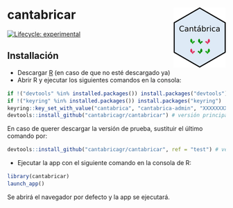 
<!-- README.md is generated from README.Rmd. Please edit that file -->

# cantabricar <img src='man/figures/logo.png' align="right" height="139" />

<!-- badges: start -->

[![Lifecycle:
experimental](https://img.shields.io/badge/lifecycle-experimental-orange.svg)](https://lifecycle.r-lib.org/articles/stages.html#experimental)
<!-- badges: end -->

## Installación

-   Descargar [R](https://ftp.cixug.es/CRAN/) (en caso de que no esté
    descargado ya)
-   Abrir R y ejecutar los siguientes comandos en la consola:

``` r
if !("devtools" %in% installed.packages()) install.packages("devtools")
if !("keyring" %in% installed.packages()) install.packages("keyring")
keyring::key_set_with_value("cantabrica", "cantabrica-admin", "XXXXXXXX") # sustituir XXXXXX con la contraseña de Azure
devtools::install_github("cantabricagr/cantabricar") # versión principal
```

En caso de querer descargar la versión de prueba, sustituir el último
comando por:

``` r
devtools::install_github("cantabricagr/cantabricar", ref = "test") # versión principal
```

-   Ejecutar la app con el siguiente comando en la consola de R:

``` r
library(cantabricar)
launch_app()
```

Se abrirá el navegador por defecto y la app se ejecutará.
